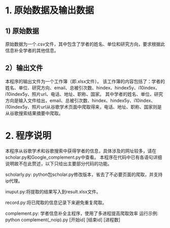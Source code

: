 <h1>1. 原始数据及输出数据</h1>
<h2>1) 原始数据</h2>
原始数据为一个.csv文件，其中包含了学者的姓名、单位和研究方向，要求根据此信息补全学者的其他信息。

<h2>2）输出文件</h2>
本程序的输出文件为一个工作簿（即.xlsx文件）。
该工作簿的内容包括了：学者的姓名、单位、研究方向、email、总被引次数、hindex、hindex5y、i10index、i10index5y、照片url、电话、地址、职称、国家。
其中学者的姓名、单位、研究方向是输入文件给出，email、总被引次数、hindex、hindex5y、i10index、i10index5y、照片url从谷歌学术页面中爬取得来，电话、地址、职称、国家则是从谷歌搜索结果摘要中爬取。

<h1>2. 程序说明</h1>
本程序从谷歌学术和谷歌搜索中获得学者的信息，具体涉及的网址较多，请在scholar.py和Google_complement.py中查看。
本程序在代码中已有各语句详细说明故不在此赘述，以下只给出主要部分代码的功能。

scholarly.py: python包scholar.py修改版本，省去了不必要页面的爬取，并支持ip代理。

inuput.py:将提取的结果写入到result.xlsx文件。

record.py:将已爬取的信息记录下来避免重复爬取。

complement.py: 学者信息补全主程序，使用了多进程提高爬取效率
运行示例: python complement(_noip).py [开始id] [结束id] [进程数]


